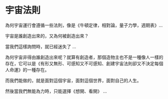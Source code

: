 # 宇宙法則

為何宇宙運行會遵循一些法則，像是《牛頓定律，相對論，量子力學，週期表》...

宇宙是誰創造出來的，又為何被創造出來？

當我們這樣詢問時，就已經迷失了 ...

為何宇宙非得由誰創造出來呢？就算有創造者，那個造物主也不是一種像人一樣的存在，它可以是《有形又無形、可感知又不可感知、創建宇宙法則卻又不決定每個人命運》的一種存在。

而我們能做的，就是面對這個宇宙，面對這個世界，面對自己的人生。

然後當我們無能為力時，只能選擇《想開、看開》 ...
